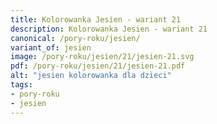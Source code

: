 ```yaml
---
title: Kolorowanka Jesien - wariant 21
description: Kolorowanka Jesien - wariant 21
canonical: /pory-roku/jesien/
variant_of: jesien
image: /pory-roku/jesien/21/jesien-21.svg
pdf: /pory-roku/jesien/21/jesien-21.pdf
alt: "jesien kolorowanka dla dzieci"
tags:
- pory-roku
- jesien
---
```

